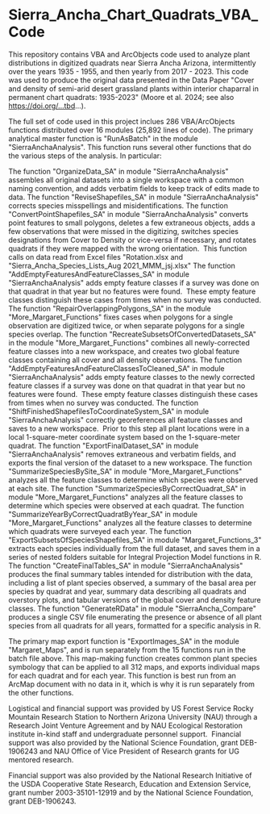 # Sierra_Ancha_Chart_Quadrats_VBA_Code
This repository contains VBA and ArcObjects code used to analyze plant distributions in digitized quadrats near Sierra Ancha Arizona, intermittently over the years 1935 - 1955, and then yearly from 2017 - 2023. This code was used to produce the original data presented in the Data Paper "Cover and density of semi-arid desert grassland plants within interior chaparral in permanent chart quadrats: 1935-2023" (Moore et al. 2024; see also https://doi.org/...tbd...).

The full set of code used in this project inclues 286 VBA/ArcObjects functions distributed over 16 modules (25,892 lines of code).  The primary analytical master function is "RunAsBatch" in the module "SierraAnchaAnalysis". This function runs several other functions that do the various steps of the analysis.  In particular:

The function "OrganizeData_SA" in module "SierraAnchaAnalysis" assembles all original datasets into a single workspace with a common naming convention, and adds verbatim fields to keep track of edits made to data.
The function "ReviseShapefiles_SA" in module "SierraAnchaAnalysis" corrects species misspellings and misidentifications.
The function "ConvertPointShapefiles_SA" in module "SierraAnchaAnalysis" converts point features to small polygons, deletes a few extraneous objects, adds a few observations that were missed in the digitizing, switches species designations from Cover to Density or vice-versa if necessary, and rotates quadrats if they were mapped with the wrong orientation.  This function calls on data read from Excel files "Rotation.xlsx and "Sierra_Ancha_Species_Lists_Aug 2021_MMM_jsj.xlsx"
The function "AddEmptyFeaturesAndFeatureClasses_SA" in module "SierraAnchaAnalysis" adds empty feature classes if a survey was done on that quadrat in that year but no features were found.  These empty feature classes distinguish these cases from times when no survey was conducted.
The function "RepairOverlappingPolygons_SA" in the module "More_Margaret_Functions" fixes cases when polygons for a single observation are digitized twice, or when separate polygons for a single species overlap.
The function "RecreateSubsetsOfConvertedDatasets_SA" in the module "More_Margaret_Functions" combines all newly-corrected feature classes into a new workspace, and creates two global feature classes containing all cover and all density observations.
The function "AddEmptyFeaturesAndFeatureClassesToCleaned_SA" in module "SierraAnchaAnalysis" adds empty feature classes to the newly corrected feature classes if a survey was done on that quadrat in that year but no features were found.  These empty feature classes distinguish these cases from times when no survey was conducted.
The function "ShiftFinishedShapefilesToCoordinateSystem_SA" in module "SierraAnchaAnalysis" correctly georeferences all feature classes and saves to a new workspace.  Prior to this step all plant locations were in a local 1-square-meter coordinate system based on the 1-square-meter quadrat.
The function "ExportFinalDataset_SA" in module "SierraAnchaAnalysis" removes extraneous and verbatim fields, and exports the final version of the dataset to a new workspace.
The function "SummarizeSpeciesBySite_SA" in module "More_Margaret_Functions" analyzes all the feature classes to determine which species were observed at each site.
The function "SummarizeSpeciesByCorrectQuadrat_SA" in module "More_Margaret_Functions" analyzes all the feature classes to determine which species were observed at each quadrat.
The function "SummarizeYearByCorrectQuadratByYear_SA" in module "More_Margaret_Functions" analyzes all the feature classes to determine which quadrats were surveyed each year.
The function "ExportSubsetsOfSpeciesShapefiles_SA" in module "Margaret_Functions_3" extracts each species individually from the full dataset, and saves them in a series of nested folders suitable for Integral Projection Model functions in R.
The function "CreateFinalTables_SA" in module "SierraAnchaAnalysis" produces the final summary tables intended for distribution with the data, including a list of plant species observed, a summary of the basal area per species by quadrat and year, summary data describing all quadrats and overstory plots, and tabular versions of the global cover and density feature classes.
The function "GenerateRData" in module "SierraAncha_Compare" produces a single CSV file enumerating the presence or absence of all plant species from all quadrats for all years, formatted for a specific analysis in R.

The primary map export function is "ExportImages_SA" in the module "Margaret_Maps", and is run separately from the 15 functions run in the batch file above. This map-making function creates common plant species symbology that can be applied to all 312 maps, and exports individual maps for each quadrat and for each year. This function is best run from an ArcMap document with no data in it, which is why it is run separately from the other functions.

Logistical and financial support was provided by US Forest Service Rocky Mountain Research Station to Northern Arizona University (NAU) through a Research Joint Venture Agreement and by NAU Ecological Restoration institute in-kind staff and undergraduate personnel support.  Financial support was also provided by the National Science Foundation, grant DEB-1906243 and NAU Office of Vice President of Research grants for UG mentored research.

Financial support was also provided by the National Research Initiative of the USDA Cooperative State Research, Education and Extension Service, grant number 2003-35101-12919 and by the National Science Foundation, grant DEB-1906243.
